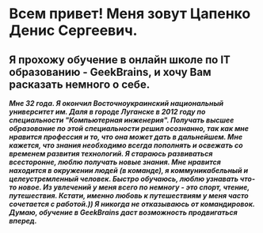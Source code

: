 # **Всем привет! Меня зовут Цапенко Денис Сергеевич.**

## **Я прохожу обучение в онлайн школе по IT образованию - __GeekBrains__, и хочу Вам расказать немного о себе.**

***Мне 32 года. Я окончил Восточноукраинский национальный университет им. Даля в городе Луганске в 2012 году по специальности "Компьютерная инженерия". Получать высшее образование по этой специальности решил осознанно, так как мне нравится профессия и то, что она может дать в дальнейшем. Мне кажется, что знания необходимо всегда пополнять и освежать со временем развития технологий. Я стараюсь развиваться всесторонне, люблю получать новые знания. Мне нравится находится в окружении людей (в команде), я коммуникабельный и целеустремленный человек. Быстро обучаюсь, люблю узнавать что-то новое. Из увлечений у меня всего по немногу - это спорт, чтение, путешествия. Кстати, именно любовь к путешествиям у меня часто сочетается с работой.)) Я никогда не отказываюсь от командировок. Думаю, обучение в __GeekBrains__ даст возможность продвигаться вперед.***
